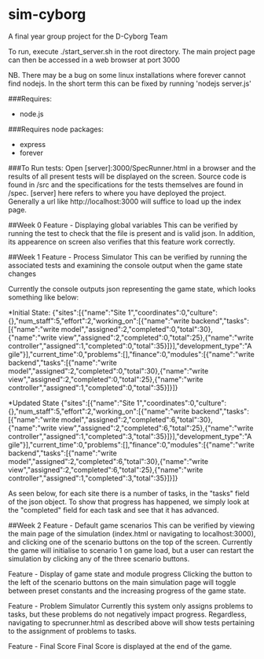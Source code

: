 sim-cyborg
==========

A final year group project for the D-Cyborg Team

To run, execute ./start_server.sh in the root directory. The main project page can then be accessed in a web browser at port 3000

NB. There may be a bug on some linux installations where forever cannot find nodejs. In the short term this can be fixed by running 'nodejs server.js'

###Requires:
* node.js

###Requires node packages:
* express
* forever

###To Run tests:
Open [server]:3000/SpecRunner.html in a browser and the results of all present tests will be displayed on the screen. Source code is found in /src and the specifications for the tests themselves are found in /spec.
[server] here refers to where you have deployed the project. Generally a url like http://localhost:3000 will suffice to load up the index page.

##Week 0
Feature - Displaying global variables
This can be verified by running the test to check that the file is present and is valid json. In addition, its appearence on screen also verifies that this feature work correctly.

##Week 1
Feature - Process Simulator
This can be verified by running the associated tests and examining the console output when the game state changes

Currently the console outputs json representing the game state, which looks something like below:

*Initial State:
{"sites":[{"name":"Site 1","coordinates":0,"culture":{},"num_staff":5,"effort":2,"working_on":[{"name":"write backend","tasks":[{"name":"write model","assigned":2,"completed":0,"total":30},{"name":"write view","assigned":2,"completed":0,"total":25},{"name":"write controller","assigned":1,"completed":0,"total":35}]}],"development_type":"Agile"}],"current_time":0,"problems":[],"finance":0,"modules":[{"name":"write backend","tasks":[{"name":"write model","assigned":2,"completed":0,"total":30},{"name":"write view","assigned":2,"completed":0,"total":25},{"name":"write controller","assigned":1,"completed":0,"total":35}]}]}

*Updated State
{"sites":[{"name":"Site 1","coordinates":0,"culture":{},"num_staff":5,"effort":2,"working_on":[{"name":"write backend","tasks":[{"name":"write model","assigned":2,"completed":6,"total":30},{"name":"write view","assigned":2,"completed":6,"total":25},{"name":"write controller","assigned":1,"completed":3,"total":35}]}],"development_type":"Agile"}],"current_time":0,"problems":[],"finance":0,"modules":[{"name":"write backend","tasks":[{"name":"write model","assigned":2,"completed":6,"total":30},{"name":"write view","assigned":2,"completed":6,"total":25},{"name":"write controller","assigned":1,"completed":3,"total":35}]}]} 

As seen below, for each site there is a number of tasks, in the "tasks" field of the json object. To show that progress has happened, we simply look at the "completed" field for each task and see that it has advanced.

##Week 2
Feature - Default game scenarios
This can be verified by viewing the main page of the simulation (index.html or navigating to localhost:3000), and clicking one of the scenario buttons on the top of the screen. Currently the game will initialise to scenario 1 on game load, but a user can restart the simulation by clicking any of the three scenario buttons.

Feature - Display of game state and module progress
Clicking the button to the left of the scenario buttons on the main simulation page will toggle between preset constants and the increasing progress of the game state.

Feature - Problem Simulator
Currently this system only assigns problems to tasks, but these problems do not negatively impact progress. Regardless, navigating to specrunner.html as described above will show tests pertaining to the assignment of problems to tasks.

Feature - Final Score
Final Score is displayed at the end of the game.
